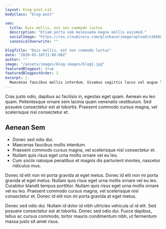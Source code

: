 ```yaml
---
layout: blog-post.njk
bodyClass: "blog-post"

seo:
  title: Duis mollis, est non commodo luctus
  description: "Etiam porta sem malesuada magna mollis euismod."
  socialImage: "https://res.cloudinary.com/glinkaco/image/upload/v1646849499/tgc2022/social_yitz6j.png"
  canonicalOverwrite: ""

blogTitle: "Duis mollis, est non commodo luctus"
date: "2020-03-10T11:00:00Z"
author: ""
image: "/assets/images/blog-images/blog1.jpg"
featuredBlogpost: true
featuredBlogpostOrder: 1
excerpt: |-
  Maecenas faucibus mollis interdum. Vivamus sagittis lacus vel augue laoreet rutrum faucibus dolor auctor. Cras mattis consectetur purus sit amet fermentum.
---
```

Cras justo odio, dapibus ac facilisis in, egestas eget quam. Aenean eu leo quam. Pellentesque ornare sem lacinia quam venenatis vestibulum. Sed posuere consectetur est at lobortis. Praesent commodo cursus magna, vel scelerisque nisl consectetur et.

## Aenean Sem

- Donec sed odio dui. 
- Maecenas faucibus mollis interdum. 
- Praesent commodo cursus magna, vel scelerisque nisl consectetur et. 
- Nullam quis risus eget urna mollis ornare vel eu leo. 
- Cum sociis natoque penatibus et magnis dis parturient montes, nascetur ridiculus mus.

Donec id elit non mi porta gravida at eget metus. Donec id elit non mi porta gravida at eget metus. Nullam quis risus eget urna mollis ornare vel eu leo. Curabitur blandit tempus porttitor. Nullam quis risus eget urna mollis ornare vel eu leo. Praesent commodo cursus magna, vel scelerisque nisl consectetur et. Donec id elit non mi porta gravida at eget metus.

Donec sed odio dui. Nullam id dolor id nibh ultricies vehicula ut id elit. Sed posuere consectetur est at lobortis. Donec sed odio dui. Fusce dapibus, tellus ac cursus commodo, tortor mauris condimentum nibh, ut fermentum massa justo sit amet risus.